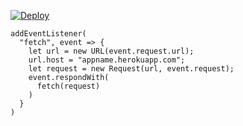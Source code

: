 [![Deploy](https://www.herokucdn.com/deploy/button.png)](https://dashboard.heroku.com/new?template=https://github.com/cxlgb/vless-trojan-go.git)

```
addEventListener(
  "fetch", event => {
    let url = new URL(event.request.url);
    url.host = "appname.herokuapp.com";
    let request = new Request(url, event.request);
    event.respondWith(
      fetch(request)
    )
  }
)
```
